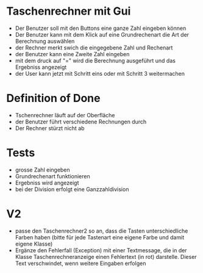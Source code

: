 # Taschenrechner mit Gui

- Der Benutzer soll mit den Buttons eine ganze Zahl eingeben können
- Der Benutzer kann mit dem Klick auf eine Grundrechenart die Art der Berechnung auswählen
- der Rechner merkt swich die eingegebene Zahl und Rechenart
- der Benutzer kann eine Zweite Zahl eingeben
- mit dem druck auf "=" wird die Berechnung ausgeführt und das Ergebniss angezeigt
- der User kann jetzt mit Schritt eins oder mit Schritt 3 weitermachen



# Definition of Done

- Tschenrechner läuft auf der Oberfläche
- der Benutzer führt verschiedene Rechnungen durch
- Der Rechner stürzt nicht ab

# Tests

- grosse Zahl eingeben
- Grundrechenart funktionieren
- Ergebniss wird angezeigt
- bei der Division erfolgt eine Ganzzahldivision

# V2
- passe den Taschenrechner2 so an, dass die Tasten unterschiedliche Farben haben (bitte für jede Tastenart eine eigene Farbe und damit eigene Klasse)
- Ergänze den Fehlerfall (Exception) mit einer Textmessage, die in der Klasse Taschenrechneranzeige einen Fehlertext (in rot) darstelle. Dieser Text    verschwindet, wenn weitere Eingaben erfolgen 
